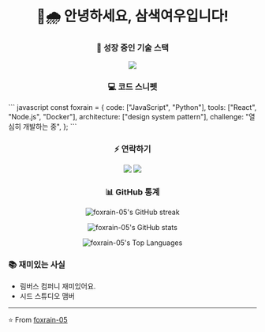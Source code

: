<h1 align="center">🦊🌧️ 안녕하세요, 삼색여우입니다! </h1>

<h3 align="center">🌱 성장 중인 기술 스택</h3>
<p align="center">
  <img src="https://skillicons.dev/icons?i=js,py,react,nodejs,tailwind,docker" />
</p>

<h3 align="center">💻 코드 스니펫</h3>
```
javascript
const foxrain = {
  code: ["JavaScript", "Python"],
  tools: ["React", "Node.js", "Docker"],
  architecture: ["design system pattern"],
  challenge: "열심히 개발하는 중",
};
```

<h3 align="center">⚡ 연락하기</h3>
<p align="center">  
  <a href="mailto:1skakaodowx@gmail.com"><img src="https://img.shields.io/badge/Email-D14836?style=for-the-badge&logo=gmail&logoColor=white"/></a>
  <a href="https://dead-lock.tistory.com/"><img src="https://img.shields.io/badge/Tistory-000000?style=for-the-badge&logo=tistory&logoColor=white"/></a>
</p>

<h3 align="center">📊 GitHub 통계</h3>
<p align="center">
  <img src="https://github-readme-streak-stats.herokuapp.com/?user=foxrain-05&theme=compact" alt="foxrain-05's GitHub streak" />
</p>
<p align="center">
  <img src="https://github-readme-stats.vercel.app/api?username=foxrain-05&show_icons=true&theme=compact" alt="foxrain-05's GitHub stats" />
</p>
<p align="center">
  <img src="https://github-readme-stats.vercel.app/api/top-langs/?username=foxrain-05&layout=compact&theme=compact" alt="foxrain-05's Top Languages" />
</p>

### 📚 재미있는 사실
- 림버스 컴퍼니 재미있어요.
- 시드 스튜디오 맴버
---

⭐️ From [foxrain-05](https://github.com/foxrain-05)
